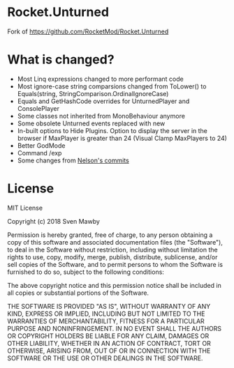 # Rocket.Unturned
 Fork of https://github.com/RocketMod/Rocket.Unturned

# What is changed?

* Most Linq expressions changed to more performant code
* Most ignore-case string comparsions changed from ToLower() to Equals(string, StringComparison.OrdinalIgnoreCase)
* Equals and GetHashCode overrides for UnturnedPlayer and ConsolePlayer
* Some classes not inherited from MonoBehaviour anymore
* Some obsolete Unturned events replaced with new
* In-built options to Hide Plugins. Option to display the server in the browser if MaxPlayer is greater than 24 (Visual Clamp MaxPlayers to 24)
* Better GodMode
* Command /exp
* Some changes from [Nelson's commits](https://github.com/SmartlyDressedGames/RocketMod/commits)

# License

MIT License

Copyright (c) 2018 Sven Mawby

Permission is hereby granted, free of charge, to any person obtaining a copy
of this software and associated documentation files (the "Software"), to deal
in the Software without restriction, including without limitation the rights
to use, copy, modify, merge, publish, distribute, sublicense, and/or sell
copies of the Software, and to permit persons to whom the Software is
furnished to do so, subject to the following conditions:

The above copyright notice and this permission notice shall be included in all
copies or substantial portions of the Software.

THE SOFTWARE IS PROVIDED "AS IS", WITHOUT WARRANTY OF ANY KIND, EXPRESS OR
IMPLIED, INCLUDING BUT NOT LIMITED TO THE WARRANTIES OF MERCHANTABILITY,
FITNESS FOR A PARTICULAR PURPOSE AND NONINFRINGEMENT. IN NO EVENT SHALL THE
AUTHORS OR COPYRIGHT HOLDERS BE LIABLE FOR ANY CLAIM, DAMAGES OR OTHER
LIABILITY, WHETHER IN AN ACTION OF CONTRACT, TORT OR OTHERWISE, ARISING FROM,
OUT OF OR IN CONNECTION WITH THE SOFTWARE OR THE USE OR OTHER DEALINGS IN THE
SOFTWARE.
